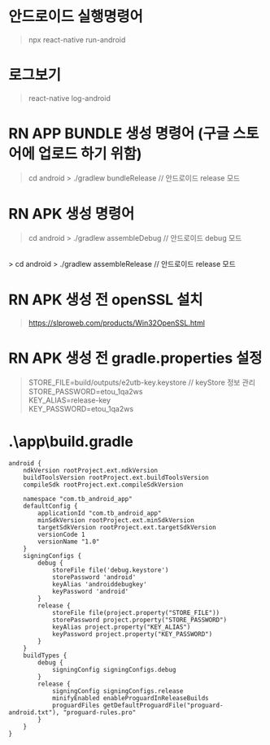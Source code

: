 #  안드로이드 실행명령어
> npx react-native run-android
> 
#  로그보기 <br>
> react-native log-android

# RN APP BUNDLE 생성 명령어 (구글 스토어에 업로드 하기 위함)
> cd android > ./gradlew bundleRelease // 안드로이드 release 모드

#  RN APK 생성 명령어
> cd android > ./gradlew assembleDebug // 안드로이드 debug 모드
<br>
> cd android > ./gradlew assembleRelease // 안드로이드 release 모드

# RN APK 생성 전 openSSL 설치
> https://slproweb.com/products/Win32OpenSSL.html

# RN APK 생성 전 gradle.properties 설정
> STORE_FILE=build/outputs/e2utb-key.keystore // keyStore 정보 관리
<br> STORE_PASSWORD=etou_1qa2ws
<br> KEY_ALIAS=release-key
<br> KEY_PASSWORD=etou_1qa2ws

# .\app\build.gradle
    android {
        ndkVersion rootProject.ext.ndkVersion
        buildToolsVersion rootProject.ext.buildToolsVersion
        compileSdk rootProject.ext.compileSdkVersion

        namespace "com.tb_android_app"
        defaultConfig {
            applicationId "com.tb_android_app"
            minSdkVersion rootProject.ext.minSdkVersion
            targetSdkVersion rootProject.ext.targetSdkVersion
            versionCode 1
            versionName "1.0"
        }
        signingConfigs {
            debug {
                storeFile file('debug.keystore')
                storePassword 'android'
                keyAlias 'androiddebugkey'
                keyPassword 'android'
            }
            release {
                storeFile file(project.property("STORE_FILE"))
                storePassword project.property("STORE_PASSWORD")
                keyAlias project.property("KEY_ALIAS")
                keyPassword project.property("KEY_PASSWORD")
            }
        }
        buildTypes {
            debug {
                signingConfig signingConfigs.debug
            }
            release {
                signingConfig signingConfigs.release
                minifyEnabled enableProguardInReleaseBuilds
                proguardFiles getDefaultProguardFile("proguard-android.txt"), "proguard-rules.pro"
            }
        }
    }


